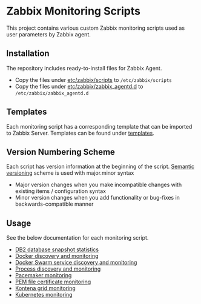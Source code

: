 # Zabbix Monitoring Scripts

This project contains various custom Zabbix monitoring scripts used as user parameters by Zabbix agent.

## Installation

The repository includes ready-to-install files for Zabbix Agent.

* Copy the files under [etc/zabbix/scripts](etc/zabbix/scripts) to `/etc/zabbix/scripts`
* Copy the files under [etc/zabbix/zabbix_agentd.d](etc/zabbix/zabbix_agentd.d) to `/etc/zabbix/zabbix_agentd.d`

## Templates

Each monitoring script has a corresponding template that can be imported to Zabbix Server. Templates can be found under [templates](templates).

## Version Numbering Scheme

Each script has version information at the beginning of the script.
[Semantic versioning](https://semver.org/) scheme is used with major.minor syntax

* Major version changes when you make incompatible changes with existing items / configuration syntax
* Minor version changes when you add functionality or bug-fixes in backwards-compatible manner

## Usage

See the below documentation for each monitoring script.

- [DB2 database snapshot statistics](documentation/db2stat.md)
- [Docker discovery and monitoring](documentation/docker.md)
- [Docker Swarm service discovery and monitoring](documentation/docker_swarm.md)
- [Process discovery and monitoring](documentation/process.md)
- [Pacemaker monitoring](documentation/pacemaker.md)
- [PEM file certificate monitoring](documentation/certificates.md)
- [Kontena grid monitoring](documentation/kontena_grid.md)
- [Kubernetes monitoring](documentation/kubernetes_monitoring.md)
